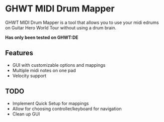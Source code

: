 # GHWT MIDI Drum Mapper

GHWT MIDI Drum Mapper is a tool that allows you to use your midi edrums on Guitar Hero World Tour without using a drum brain.

__Has only been tested on GHWT:DE__

## Features
- GUI with customizable options and mappings
- Multiple midi notes on one pad
- Velocity support

## TODO
- Implement Quick Setup for mappings
- Allow for choosing controller/keyboard for navigation
- Clean up GUI
